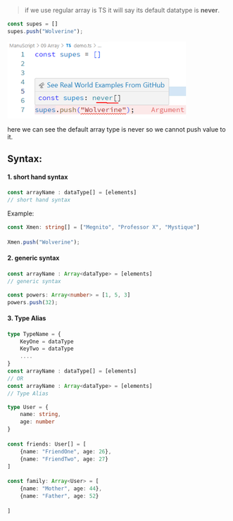 > if we use regular array is TS it will say its default datatype is **never**.  
```typescript
const supes = []
supes.push("Wolverine");
```  
![23](../../Assets/Images/0123.PNG)  

here we can see the default array type is never so we cannot push value to it.

## Syntax:  
#### 1. short hand syntax
```typescript
const arrayName : dataType[] = [elements]
// short hand syntax
```  
Example:  
```typescript
const Xmen: string[] = ["Megnito", "Professor X", "Mystique"]

Xmen.push("Wolverine");
```

#### 2. generic syntax
```typescript
const arrayName : Array<dataType> = [elements]
// generic syntax
```  
```typescript
const powers: Array<number> = [1, 5, 3]
powers.push(32);
```  
#### 3. Type Alias
```typescript
type TypeName = {
    KeyOne = dataType
    KeyTwo = dataType
    ....
}
const arrayName : dataType[] = [elements]
// OR
const arrayName : Array<dataType> = [elements]
// Type Alias
```  
```typescript
type User = {
    name: string,
    age: number
}

const friends: User[] = [
    {name: "FriendOne", age: 26},
    {name: "FriendTwo", age: 27}
]

const family: Array<User> = [
    {name: "Mother", age: 44},
    {name: "Father", age: 52}

]
```  